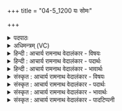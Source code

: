 +++
title = "04-5_1200 यः सोमः"

+++
<details><summary>पदपाठः</summary>

यः। सो꣡मः꣢꣯। क꣣ल꣡शे꣢षु। आ। अ꣣न्त꣡रिति꣢। प꣣वि꣡त्रे꣢। आ꣡हि꣢꣯तः। आ। हि꣣तः। त꣢म्। इ꣡न्दुः꣢꣯। प꣡रि꣢꣯। स꣣स्वजे। १२००।
</details>

<details><summary>अधिमन्त्रम् (VC)</summary>

- पवमानः सोमः
- असितः काश्यपो देवलो वा
- गायत्री
- षड्जः
</details>

<details><summary>हिन्दी : आचार्य रामनाथ वेदालंकार - विषयः</summary>

अगले मन्त्र में परमात्मा और जीवात्मा के मिलन का वर्णन है।
</details>

<details><summary>हिन्दी : आचार्य रामनाथ वेदालंकार - पदार्थः</summary>

पदार्थान्वयभाषाः -  (यः सोमः)जो जगत् को रचनेवाला,सर्वान्तर्यामी,रस का भण्डार,परम आह्लादक परमेश्वर(कलशेषु)बहुत सी कलाओं से युक्त शरीरों में(आ)निहित हैऔर(अन्तः पवित्रे)पवित्र हृदय के अन्दर भी(आहितः)विद्यमान है, (तम्)उस परमेश्वर को(इन्दुः)तेजस्वी जीवात्मा(परिषस्वजे)आलिङ्गन करता है ॥५॥
</details>

<details><summary>हिन्दी : आचार्य रामनाथ वेदालंकार - भावार्थः</summary>

भावार्थभाषाः -  परमात्मा की शरण का सहारा लेना जीवात्मा को परमानन्दायक होता है ॥५॥
</details>

<details><summary>संस्कृत : आचार्य रामनाथ वेदालंकार - विषयः</summary>

अथ परमात्मजीवात्मनोः संगमं वर्णयति।
</details>

<details><summary>संस्कृत : आचार्य रामनाथ वेदालंकार - पदार्थः</summary>

पदार्थान्वयभाषाः -  (यः सोमः)यो जगत्स्रष्टा सर्वान्तर्यामी रसागारः परमाह्लादकः परमेश्वरः(कलशेषु)बहुकलायुक्तेषु शरीरेषु।[कलशः कस्मात्?कला अस्मिञ्छेरते मात्राः। निरु० ११।१०]।(आ)आहितोऽस्ति,किञ्च(अन्तः पवित्रे)पवित्रहृदयाभ्यन्तरेऽपि(आहितः)विद्यमानो वर्तते, (तम्)परमेश्वरम्(इन्दुः)दीप्तो जीवात्मा(परिषस्वजे)पर्यालिङ्गति।[ष्वञ्ज,परिष्वङ्गे,भ्वादिः]॥५॥
</details>

<details><summary>संस्कृत : आचार्य रामनाथ वेदालंकार - भावार्थः</summary>

भावार्थभाषाः -  परमात्मशरणावलम्बनं जीवात्मनः परमाह्लादकरं जायते ॥५॥
</details>

<details><summary>संस्कृत : आचार्य रामनाथ वेदालंकार - पादटिप्पनी</summary>

टिप्पणी:   १.ऋ० ९।१२।५,‘क॒लशे॒ष्वाँ’इति पाठः।
</details>